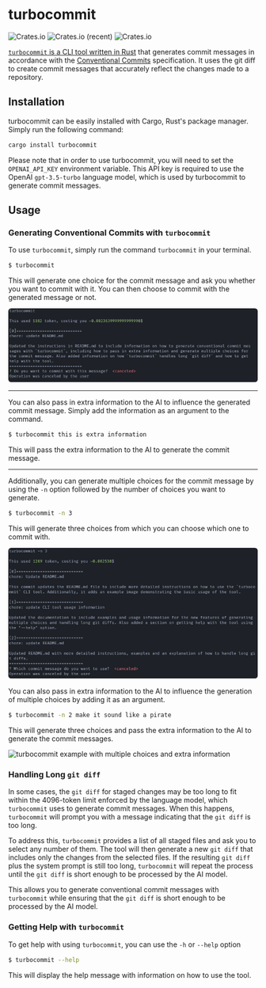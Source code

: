 # turbocommit

![Crates.io](https://img.shields.io/crates/v/turbocommit)
![Crates.io (recent)](https://img.shields.io/crates/dr/turbocommit)
![Crates.io](https://img.shields.io/crates/l/turbocommit)

[`turbocommit` is a CLI tool written in Rust](https://crates.io/crates/turbocommit) that generates commit messages in accordance with the [Conventional Commits](https://www.conventionalcommits.org/en/v1.0.0/) specification. It uses the git diff to create commit messages that accurately reflect the changes made to a repository.

## Installation

turbocommit can be easily installed with Cargo, Rust's package manager. Simply run the following command:

```bash
cargo install turbocommit
```

Please note that in order to use turbocommit, you will need to set the `OPENAI_API_KEY` environment variable. This API key is required to use the OpenAI `gpt-3.5-turbo` language model, which is used by turbocommit to generate commit messages.

## Usage

### Generating Conventional Commits with `turbocommit`

To use `turbocommit`, simply run the command `turbocommit` in your terminal.

```bash
$ turbocommit
```

This will generate one choice for the commit message and ask you whether you want to commit with it. You can then choose to commit with the generated message or not.

![turbocommit example](simple.png)

---

You can also pass in extra information to the AI to influence the generated commit message. Simply add the information as an argument to the command.

```bash
$ turbocommit this is extra information
```

This will pass the extra information to the AI to generate the commit message.

---

Additionally, you can generate multiple choices for the commit message by using the `-n` option followed by the number of choices you want to generate.

```bash
$ turbocommit -n 3
```

This will generate three choices from which you can choose which one to commit with.

![turbocommit example with multiple choices](n.png)

You can also pass in extra information to the AI to influence the generation of multiple choices by adding it as an argument.



```bash
$ turbocommit -n 2 make it sound like a pirate
````

This will generate three choices and pass the extra information to the AI to generate the commit messages.

![turbocommit example with multiple choices and extra information](pirate.png)

### Handling Long `git diff`

In some cases, the `git diff` for staged changes may be too long to fit within the 4096-token limit enforced by the language model, which `turbocommit` uses to generate commit messages. When this happens, `turbocommit` will prompt you with a message indicating that the `git diff` is too long.

To address this, `turbocommit` provides a list of all staged files and ask you to select any number of them. The tool will then generate a new `git diff` that includes only the changes from the selected files. If the resulting `git diff` plus the system prompt is still too long, `turbocommit` will repeat the process until the `git diff` is short enough to be processed by the AI model.

This allows you to generate conventional commit messages with `turbocommit` while ensuring that the `git diff` is short enough to be processed by the AI model.

### Getting Help with `turbocommit`

To get help with using `turbocommit`, you can use the `-h` or `--help` option

```bash
$ turbocommit --help
```

This will display the help message with information on how to use the tool.